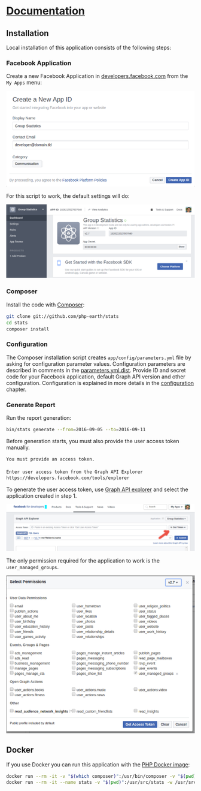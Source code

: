 # [Documentation](/README.md#documentation)

## Installation

Local installation of this application consists of the following steps:


### Facebook Application

Create a new Facebook Application in [developers.facebook.com](https://developers.facebook.com)
from the `My Apps` menu:

![Facebook Application](images/new-fb-app.png)

For this script to work, the default settings will do:

![Facebook Application Dashboard](images/fb-app-dashboard.png)


### Composer

Install the code with [Composer](https://getcomposer.org/):

```bash
git clone git://github.com/php-earth/stats
cd stats
composer install
```


### Configuration

The Composer installation script creates `app/config/parameters.yml` file
by asking for configuration parameter values. Configuration parameters are
described in comments in the [parameters.yml.dist](app/config/parameters.yml.dist).
Provide ID and secret code for your Facebook application, default Graph API version
and other configuration. Configuration is explained in more details in the
[configuration](configuration.md) chapter.


### Generate Report

Run the report generation:

```bash
bin/stats generate --from=2016-09-05 --to=2016-09-11
```

Before generation starts, you must also provide the user access token manually.

```bash
You must provide an access token.

Enter user access token from the Graph API Explorer
https://developers.facebook.com/tools/explorer

```

To generate the user access token, use
[Graph API explorer](https://developers.facebook.com/tools/explorer/) and
select the application created in step 1.

![User Access Token](images/token.png)

The only permission required for the application to work is the `user_managed_groups`.

![Permissions](images/permissions.png)


## Docker

If you use Docker you can run this application with the [PHP Docker image](https://hub.docker.com/_/php/):

```bash
docker run --rm -it -v "$(which composer)":/usr/bin/composer -v "$(pwd)":/usr/src/stats -w /usr/src/stats phpearth/php composer install
docker run --rm -it --name stats -v "$(pwd)":/usr/src/stats -w /usr/src/stats phpearth/php bin/stats generate --from=2017-04-17 --to=2017-04-24
```
